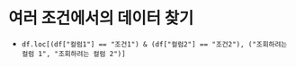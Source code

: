 # 여러 조건에서의 데이터 찾기
 - `df.loc[(df["컬럼1"] == "조건1") & (df["컬럼2"] == "조건2"), ("조회하려는 컬럼 1", "조회하려는 컬럼 2")]`

